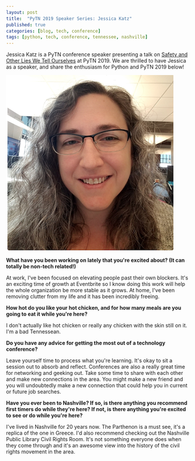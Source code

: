 ```yaml
---
layout: post
title:  "PyTN 2019 Speaker Series: Jessica Katz"
published: true
categories: [blog, tech, conference]
tags: [python, tech, conference, tennessee, nashville]
---
```

Jessica Katz is a PyTN conference speaker presenting a talk on [Safety and Other Lies We Tell Ourselves](https://www.pytennessee.org/talks/safety-and-other-lies-we-tell-ourselves "Safety and Other Lies We Tell Ourselves") at PyTN 2019. We are thrilled to have Jessica as a speaker, and share the enthusiasm for Python and PyTN 2019 below!

![Jes Katz](/static/img/2019-speakers/jes_katz.png)

**What have you been working on lately that you're excited about? (It can totally be non-tech related!)**

At work, I've been focused on elevating people past their own blockers. It's an exciting time of growth at Eventbrite so I know doing this work will help the whole organization be more stable as it grows. At home, I've been removing clutter from my life and it has been incredibly freeing.

**How hot do you like your hot chicken, and for how many meals are you going to eat it while you're here?**

I don't actually like hot chicken or really any chicken with the skin still on it. I'm a bad Tennessean.

**Do you have any advice for getting the most out of a technology conference?**

Leave yourself time to process what you're learning. It's okay to sit a session out to absorb and reflect. Conferences are also a really great time for networking and geeking out. Take some time to share with each other and make new connections in the area. You might make a new friend and you will undoubtedly make a new connection that could help you in current or future job searches.

**Have you ever been to Nashville? If so, is there anything you recommend first timers do while they're here? If not, is there anything you're excited to see or do while you're here?**

I've lived in Nashville for 20 years now. The Parthenon is a must see, it's a replica of the one in Greece. I'd also recommend checking out the Nashville Public Library Civil Rights Room. It's not something everyone does when they come through and it's an awesome view into the history of the civil rights movement in the area.